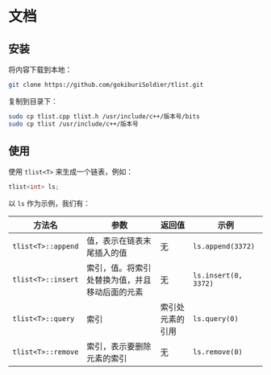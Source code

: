 # 文档

## 安装

将内容下载到本地：
```bash
git clone https://github.com/gokiburiSoldier/tlist.git
```

复制到目录下：
```bash
sudo cp tlist.cpp tlist.h /usr/include/c++/版本号/bits
sudo cp tlist /usr/include/c++/版本号
```

## 使用

使用 `tlist<T>` 来生成一个链表，例如：

```c++
tlist<int> ls;
```

以 `ls` 作为示例，我们有：

| 方法名 | 参数 | 返回值 | 示例 |
| -- | -- | -- | -- |
| `tlist<T>::append` | 值，表示在链表末尾插入的值 | 无 | `ls.append(3372)` |
| `tlist<T>::insert` | 索引，值。将索引处替换为值，并且移动后面的元素 | 无 | `ls.insert(0, 3372)` |
| `tlist<T>::query` | 索引 | 索引处元素的引用 | `ls.query(0)` |
| `tlist<T>::remove` | 索引，表示要删除元素的索引 | 无 | `ls.remove(0)` |
